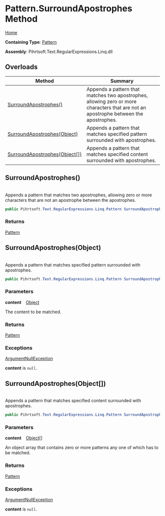 # Pattern\.SurroundApostrophes Method

[Home](../../../../../../README.md)

**Containing Type**: [Pattern](../README.md)

**Assembly**: Pihrtsoft\.Text\.RegularExpressions\.Linq\.dll

## Overloads

| Method | Summary |
| ------ | ------- |
| [SurroundApostrophes()](#Pihrtsoft_Text_RegularExpressions_Linq_Pattern_SurroundApostrophes) | Appends a pattern that matches two apostrophes, allowing zero or more characters that are not an apostrophe between the apostrophes\. |
| [SurroundApostrophes(Object)](#Pihrtsoft_Text_RegularExpressions_Linq_Pattern_SurroundApostrophes_System_Object_) | Appends a pattern that matches specified pattern surrounded with apostrophes\. |
| [SurroundApostrophes(Object\[\])](#Pihrtsoft_Text_RegularExpressions_Linq_Pattern_SurroundApostrophes_System_Object___) | Appends a pattern that matches specified content surrounded with apostrophes\. |

## SurroundApostrophes\(\) <a name="Pihrtsoft_Text_RegularExpressions_Linq_Pattern_SurroundApostrophes"></a>

\
Appends a pattern that matches two apostrophes, allowing zero or more characters that are not an apostrophe between the apostrophes\.

```csharp
public Pihrtsoft.Text.RegularExpressions.Linq.Pattern SurroundApostrophes()
```

### Returns

[Pattern](../README.md)

## SurroundApostrophes\(Object\) <a name="Pihrtsoft_Text_RegularExpressions_Linq_Pattern_SurroundApostrophes_System_Object_"></a>

\
Appends a pattern that matches specified pattern surrounded with apostrophes\.

```csharp
public Pihrtsoft.Text.RegularExpressions.Linq.Pattern SurroundApostrophes(object content)
```

### Parameters

**content** &ensp; [Object](https://docs.microsoft.com/en-us/dotnet/api/system.object)

The content to be matched\.

### Returns

[Pattern](../README.md)

### Exceptions

[ArgumentNullException](https://docs.microsoft.com/en-us/dotnet/api/system.argumentnullexception)

**content** is `null`\.

## SurroundApostrophes\(Object\[\]\) <a name="Pihrtsoft_Text_RegularExpressions_Linq_Pattern_SurroundApostrophes_System_Object___"></a>

\
Appends a pattern that matches specified content surrounded with apostrophes\.

```csharp
public Pihrtsoft.Text.RegularExpressions.Linq.Pattern SurroundApostrophes(params object[] content)
```

### Parameters

**content** &ensp; [Object](https://docs.microsoft.com/en-us/dotnet/api/system.object)\[\]

An object array that contains zero or more patterns any one of which has to be matched\.

### Returns

[Pattern](../README.md)

### Exceptions

[ArgumentNullException](https://docs.microsoft.com/en-us/dotnet/api/system.argumentnullexception)

**content** is `null`\.

